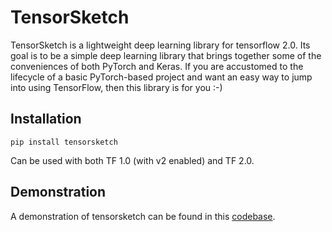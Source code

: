 # TensorSketch

TensorSketch is a lightweight deep learning library for tensorflow 2.0. Its goal
is to be a simple deep learning library that brings together some of the
conveniences of both PyTorch and Keras. If you are accustomed to the lifecycle
of a basic PyTorch-based project and want an easy way to jump into using
TensorFlow, then this library is for you :-)

## Installation

```
pip install tensorsketch
```

Can be used with both TF 1.0 (with v2 enabled) and TF 2.0.

## Demonstration

A demonstration of tensorsketch can be found in this
[codebase](https://github.com/google-research/google-research/tree/master/weak_disentangle).
